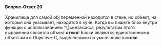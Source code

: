 #### Вопрос-Ответ 20
Хранилище для самой obj переменной находится в стеке, но объект, на который она указывает, находится в куче.
Когда вы пишете блок внутри функции с использованием ^{}синтаксиса, результатом этого выражения является объект ***стека***!
Блоки являются единственными объектами в Objective-C, выделенными по умолчанию в ***стеке***.